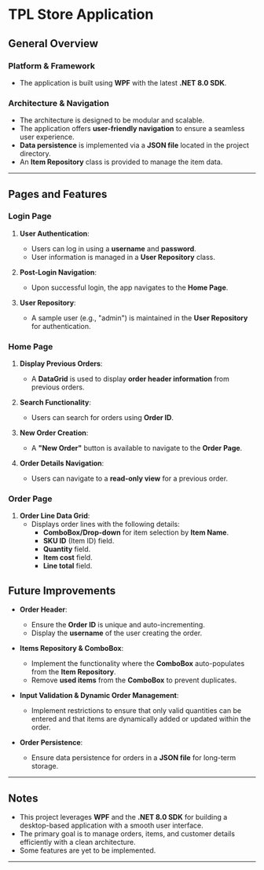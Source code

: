 # TPL Store Application

## General Overview

### Platform & Framework
- The application is built using **WPF** with the latest **.NET 8.0 SDK**.

### Architecture & Navigation
- The architecture is designed to be modular and scalable.
- The application offers **user-friendly navigation** to ensure a seamless user experience.
- **Data persistence** is implemented via a **JSON file** located in the project directory.
- An **Item Repository** class is provided to manage the item data.

---

## Pages and Features

### Login Page
1. **User Authentication**:
    - Users can log in using a **username** and **password**.
    - User information is managed in a **User Repository** class.
  
2. **Post-Login Navigation**:
    - Upon successful login, the app navigates to the **Home Page**.

3. **User Repository**:
    - A sample user (e.g., "admin") is maintained in the **User Repository** for authentication.

### Home Page
1. **Display Previous Orders**:
    - A **DataGrid** is used to display **order header information** from previous orders.
  
2. **Search Functionality**:
    - Users can search for orders using **Order ID**.
  
3. **New Order Creation**:
    - A **"New Order"** button is available to navigate to the **Order Page**.

4. **Order Details Navigation**:
    - Users can navigate to a **read-only view** for a previous order.

### Order Page
1. **Order Line Data Grid**:
    - Displays order lines with the following details:
        - **ComboBox/Drop-down** for item selection by **Item Name**.
        - **SKU ID** (Item ID) field.
        - **Quantity** field.
        - **Item cost** field.
        - **Line total** field.

## Future Improvements

- **Order Header**:
    - Ensure the **Order ID** is unique and auto-incrementing.
    - Display the **username** of the user creating the order.

- **Items Repository & ComboBox**:
    - Implement the functionality where the **ComboBox** auto-populates from the **Item Repository**.
    - Remove **used items** from the **ComboBox** to prevent duplicates.

- **Input Validation & Dynamic Order Management**:
    - Implement restrictions to ensure that only valid quantities can be entered and that items are dynamically added or updated within the order.

- **Order Persistence**:
    - Ensure data persistence for orders in a **JSON file** for long-term storage.

---

## Notes

- This project leverages **WPF** and the **.NET 8.0 SDK** for building a desktop-based application with a smooth user interface.
- The primary goal is to manage orders, items, and customer details efficiently with a clean architecture.
- Some features are yet to be implemented.

---
